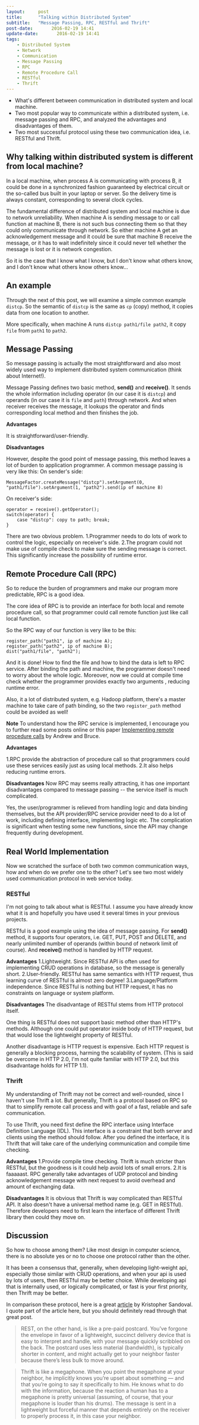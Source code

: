 ```yaml
---
layout:     post
title:      "Talking within Distributed System"
subtitle:   "Message Passing, RPC, RESTful and Thrift"
post-date:       2016-02-19 14:41
update-date:       2016-02-19 14:41
tags:
    - Distributed System
    - Network
    - Communication
    - Message Passing
    - RPC
    - Remote Procedure Call
    - RESTful
    - Thrift
---
```


- What's different between communication in distributed system and local machine. 
- Two most popular way to communicate within a distributed system, i.e. message passing and RPC, and analyzed the advantages and disadvantages of them. 
- Two most successful protocol using these two communication idea, i.e. RESTful and Thrift.

## Why talking within distributed system is different from local machine?

In a local machine, when process A is communicating with process B, it could be done in a synchronized fashion guaranteed by electrical circuit or the so-called bus built in your laptop or server. So the delivery time is always constant, corresponding to several clock cycles.

The fundamental difference of distributed system and local machine is due to network unreliability. When machine A is sending message to or call function at machine B, there is not such bus connecting them so that they could only communicate through network. So either machine A get an acknowledgement message and it could be sure that machine B receive the message, or it has to wait indefinitely since it could never tell whether the message is lost or it is network congestion.

So it is the case that I know what I know, but I don't know what others know, and I don't know what others know others know...

## An example

Through the next of this post, we will examine a simple common example ``distcp``. So the semantic of ``distcp`` is the same as ``cp`` (copy) method, it copies data from one location to another.

More specifically, when machine A runs ``distcp path1/file path2``, it copy ``file`` from ``path1`` to ``path2``.

## Message Passing

So message passing is actually the most straightforward and also most widely used way to implement distributed system communication (think about Internet!).

Message Passing defines two basic method, **send()** and **receive()**.  It sends the whole information including operator (in our case it is ``distcp``) and operands (in our case it is ``file`` and ``path``) through network. And when receiver receives the message, it lookups the operator and finds corresponding local method and then finishes the job.

**Advantages** 

It is straightforward/user-friendly.

**Disadvantages** 

However, despite the good point of message passing, this method leaves a lot of burden to application programmer. A common message passing is very like this:
On sender's side:

    MessageFactor.createMessage("distcp").setArgument(0, "path1/file").setArgument(1, "path2").send(ip of machine B)

On receiver's side:

	operator = receive().getOperator();
	switch(operator) {
		case "distcp": copy to path; break;
	}

There are two obvious problem.
1.Programmer needs to do lots of work to control the logic, especially on receiver's side.
2.The program could not make use of compile check to make sure the sending message is correct. This significantly increase the possibility of runtime error. 


## Remote Procedure Call (RPC)

So to reduce the burden of programmers and make our program more predictable, RPC is a good idea.

The core idea of RPC is to provide an interface for both local and remote procedure call, so that programmer could call remote function just like call local function.

So the RPC way of our function is very like to be this:

	register_path("path1", ip of machine A);
	register_path("path2", ip of machine B);
	dist("path1/file", "path2");
	

And it is done! How to find the file and how to bind the data is left to RPC service. After binding the path and machine, the programmer doesn't need to worry about the whole logic. Moreover, now we could at compile time check whether the programmer provides exactly two arguments , reducing runtime error.

Also, it a lot of distributed system, e.g. Hadoop platform, there's a master machine to take care of path binding, so the two ``register_path`` method could be avoided as well!

**Note** To understand how the RPC service is implemented, I encourage you to further read some posts online or this paper [Implementing remote procedure calls](http://doi.acm.org/10.1145/2080.357392) by Andrew and Bruce.

**Advantages**

1.RPC provide the abstraction of procedure call so that programmers could use these services easily just as using local methods.
2.It also helps reducing runtime errors.

**Disadvantages**
Now RPC may seems really attracting, it has one important disadvantages compared to message passing -- the service itself is much complicated.

Yes, the user/programmer is relieved from handling logic and data binding themselves, but the API provider/RPC service provider need to do a lot of work, including defining interface, implementing logic etc. The complication is significant when testing some new functions, since the API may change frequently during development.

## Real World Implementation

Now we scratched the surface of both two common communication ways, how and when do we prefer one to the other? Let's see two most widely used communication protocol in web service today.

### RESTful

I'm not going to talk about what is RESTful. I assume you have already know what it is and hopefully you have used it several times in your previous projects.

RESTful is a good example using the idea of message passing. For **send()** method, it supports four operators, i.e. GET, PUT, POST and DELETE, and nearly unlimited number of operands (within bound of network limit of course). And **receive()** method is handled by HTTP request.

**Advantages**
1.Lightweight. Since RESTful API is often used for implementing CRUD operations in database, so the message is generally short.
2.User-friendly. RESTful has same semantics with HTTP request, thus learning curve of RESTful is almost zero degree!
3.Language/Platform independence. Since RESTful is nothing but HTTP request, it has no constraints on language or system platform.

**Disadvantages**
The disadvantage of RESTful stems from HTTP protocol itself. 

One thing is RESTful does not support basic method other than HTTP's methods. Although one could put operator inside body of HTTP request, but that would lose the lightweight property of RESTful. 

Another disadvantage is HTTP request is expensive. Each HTTP request is generally a blocking process, harming the scalability of system. (This is said be overcome in HTTP 2.0, I'm not quite familiar with HTTP 2.0, but this disadvantage holds for HTTP 1.1).

### Thrift

My understanding of Thrift may not be correct and well-rounded, since I haven't use Thrift a lot. But generally, Thrift is a protocol based on RPC so that to simplify remote call process and with goal of a fast, reliable and safe communication.

To use Thrift, you need first define the RPC interface using Interface Definition Language (IDL). This interface is a constraint that both server and clients using the method should follow. After you defined the interface, it is Thrift that will take care of the underlying communication and compile time checking.

**Advantages**
1.Provide compile time checking. Thrift is much stricter than RESTful, but the goodness is it could help avoid lots of small errors.
2.It is faaaaast. RPC generally take advantages of UDP protocol and binding acknowledgement message with next request to avoid overhead and amount of exchanging data.

**Disadvantages**
It is obvious that Thrift is way complicated than RESTful API. It also doesn't have a universal method name (e.g. GET in RESTful). Therefore developers need to first learn the interface of different Thrift library then could they move on.

## Discussion

So how to choose among them? Like most design in computer science, there is no absolute yes or no to choose one protocol rather than the other.

It has been a consensus that, generally, when developing light-weight api, especially those similar with CRUD operations, and when your api is used by lots of users, then RESTful may be better choice. While developing api that is internally used, or logically complicated, or fast is your first priority, then Thrift may be better.

In comparison these protocol, here is a great [article](http://nordicapis.com/microservice-showdown-rest-vs-soap-vs-apache-thrift-and-why-it-matters/) by Kristopher  Sandoval. I quote part of the article here, but you should definitely read through that great post.

> REST, on the other hand, is like a pre-paid postcard. You’ve forgone the envelope in favor of a lightweight, succinct delivery device that is easy to interpret and handle, with your message quickly scribbled on the back. The postcard uses less material (bandwidth), is typically shorter in content, and might actually get to your neighbor faster because there’s less bulk to move around.

> Thrift is like a megaphone. When you point the megaphone at your neighbor, he implicitly knows you’re upset about something — and that you’re going to say it specifically to him. He knows what to do with the information, because the reaction a human has to a megaphone is pretty universal (assuming, of course, that your megaphone is louder than his drums). The message is sent in a lightweight but forceful manner that depends entirely on the receiver to properly process it, in this case your neighbor.
